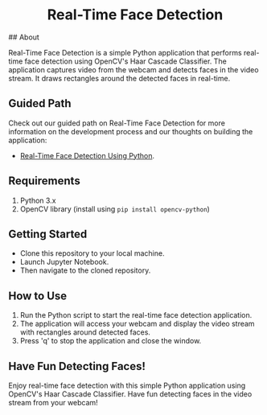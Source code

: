 <div align = 'center'>
<h1> Real-Time Face Detection</h1>
</div> 
## About

Real-Time Face Detection is a simple Python application that performs real-time face detection using OpenCV's Haar Cascade Classifier. The application captures video from the webcam and detects faces in the video stream. It draws rectangles around the detected faces in real-time.

## Guided Path

Check out our guided path on Real-Time Face Detection for more information on the development process and our thoughts on building the application:

* [Real-Time Face Detection Using Python](https://www.codingninjas.com/studio/guided-paths/python-projects/content/577061/offering/8920010).

## Requirements

1. Python 3.x
2. OpenCV library (install using `pip install opencv-python`)

## Getting Started

* Clone this repository to your local machine.
* Launch Jupyter Notebook.
* Then navigate to the cloned repository.

## How to Use

1. Run the Python script to start the real-time face detection application.
2. The application will access your webcam and display the video stream with rectangles around detected faces.
3. Press 'q' to stop the application and close the window.

## Have Fun Detecting Faces!

Enjoy real-time face detection with this simple Python application using OpenCV's Haar Cascade Classifier. Have fun detecting faces in the video stream from your webcam!

